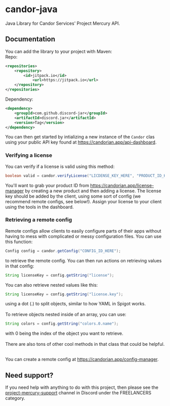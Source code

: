 # candor-java
Java Library for Candor Services' Project Mercury API.

## Documentation
You can add the library to your project with Maven:
<br>Repo:
```xml
<repositories>
    <repository>
        <id>jitpack.io</id>
            <url>https://jitpack.io</url>
    </repository>
</repositories>
```
Dependency:
```xml
<dependency>
    <groupId>com.github.discord-jar</groupId>
    <artifactId>discord.jar</artifactId>
    <version>Tag</version>
</dependency>
```
You can then get started by intializing a new instance of the `Candor` clas using your public API key found at https://candorian.app/api-dashboard.

### Verifying a license
You can verify if a license is valid using this method:
```java
boolean valid = candor.verifyLicense("LICDENSE_KEY_HERE", "PRODUCT_ID_HERE");
```

You'll want to grab your product ID from https://candorian.app/license-manager by creating a new product and then adding a license. The license key should be added by the client, using some sort of config (we recommend remote configs, see below!). Assign your license to your client using the tools in the dashboard.

### Retrieving a remote config
Remote configs allow clients to easily configure parts of their apps without having to mess with complicated or messy configuration files. You can use this function:
```java
Config config = candor.getConfig("CONFIG_ID_HERE");
```
to retrieve the remote config. You can then run actions on retrieving values in that config:
```java
String licenseKey = config.getString("license");
```

You can also retrieve nested values like this:
```java
String licenseKey = config.getString("license.key");
```
using a dot (.) to split objects, similar to how YAML in Spigot works.
<br><br>
To retrieve objects nested inside of an array, you can use:
```java
String colors = config.getString("colors.0.name");
```
with 0 being the index of the object you want to retrieve.
<br><br>
There are also tons of other cool methods in that class that could be helpful.
<br><br>

You can create a remote config at https://candorian.app/config-manager.

## Need support?
If you need help with anything to do with this project, then please see the [project-mercury-support](https://canary.discord.com/channels/650773903236399134/1146431646418079744) channel in Discord under the FREELANCERS category.
